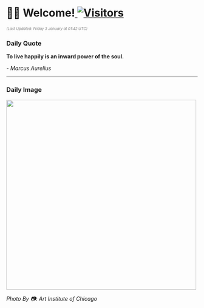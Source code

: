 <h1>👋🏽 Welcome!<a href="https://github.com/OmitNomis/"> <img src="https://visitor-badge.laobi.icu/badge?page_id=OmitNomis" alt="Visitors"></a></h1>

<i><p style="font-size: 0.6rem; color:gray">(Last Updated: Friday 3 January at 01:42 UTC)</p></i>

<h3> Daily Quote </h3>
<b><p>To live happily is an inward power of the soul.</p></b>
<i><caption style="font-size: 0.8rem; color:gray;">- Marcus Aurelius</caption></i>


<hr>

<h3>Daily Image</h3>
<a href="https://images.unsplash.com/photo-1733669945577-ef095920e67f?crop=entropy&cs=srgb&fm=jpg&ixid=M3w2MjM3MzF8MHwxfHJhbmRvbXx8fHx8fHx8fDE3MzU4Njg1NDF8&ixlib=rb-4.0.3&q=85" target="_blank"><img style="height:500px;" src=https://images.unsplash.com/photo-1733669945577-ef095920e67f?crop=entropy&cs=srgb&fm=jpg&ixid=M3w2MjM3MzF8MHwxfHJhbmRvbXx8fHx8fHx8fDE3MzU4Njg1NDF8&ixlib=rb-4.0.3&q=85"/></a>

<i><caption style="font-size: 0.8rem; color:gray;"> Photo By 📷: Art Institute of Chicago</caption></i>
